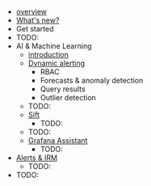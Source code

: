 * [overview](overview.md)
* [What's new?](../sources/whatsnew)
* Get started
* TODO:
* AI & Machine Learning
  * [introduction](grafana-cloud.machine-learning.intro.md)
  * [Dynamic alerting](grafana-cloud.machine-learning.dynamic-alerting.md)
    * RBAC
    * Forecasts & anomaly detection
    * Query results
    * Outlier detection
  * TODO:
  * [Sift](grafana-cloud.machine-learning.sift.md)
    * TODO:
  * TODO:
  * [Grafana Assistant](grafana-cloud.machine-learning.assistant.md)
    * TODO:
* [Alerts & IRM](grafana-cloud.alerting-and-irm.md)
  * TODO:
* TODO:
